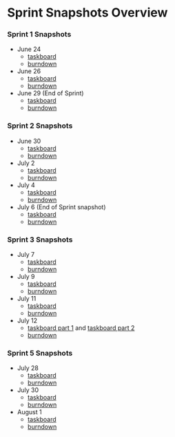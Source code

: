 # Sprint Snapshots Overview

### Sprint 1 Snapshots
- June 24
    - [taskboard](sprint1/wednesday_june_24_snapshot/taskboard_snapshot.png)
    - [burndown](sprint1/wednesday_june_24_snapshot/burndown_chart_snapshot.jpg)
- June 26
    - [taskboard](sprint1/friday_june_26_snapshot/taskboard_snapshot.png)
    - [burndown](sprint1/friday_june_26_snapshot/burndown_chart_snapshot.jpg)
- June 29 (End of  Sprint)
    - [taskboard](sprint1/monday_june_29_snapshot/taskboard_snapshot.png)
    - [burndown](sprint1/monday_june_29_snapshot/burndown_chart_snapshot.jpg)

### Sprint 2 Snapshots
- June 30
    - [taskboard](sprint2/tuesday_june_30_snapshot/taskboard_snapshot.png)
    - [burndown](sprint2/tuesday_june_30_snapshot/burndown_chart_snapshot.jpg)
- July 2
    - [taskboard](sprint2/thursday_july_2_snapshot/taskboard_snapshot.png)
    - [burndown](sprint2/thursday_july_2_snapshot/burndown_chart_snapshot.jpg)
- July 4
    - [taskboard](sprint2/saturday_july_4_snapshot/taskboard_snapshot.png)
    - [burndown](sprint2/saturday_july_4_snapshot/burndown_chart_snapshot.jpg)
- July 6 (End of Sprint snapshot)
    - [taskboard](sprint2/monday_july_6_snapshot/taskboard_snapshot.png)
    - [burndown](sprint2/monday_july_6_snapshot/burndown_chart_snapshot.jpg)

### Sprint 3 Snapshots
- July 7
    - [taskboard](sprint3/tuesday_july_7_snapshot/taskboard_snapshot.png)
    - [burndown](sprint3/tuesday_july_7_snapshot/burndown_chart_snapshot.jpg)
- July 9
    - [taskboard](sprint3/thursday_july_9_snapshot/taskboard_snapshot.png)
    - [burndown](sprint3/thursday_july_9_snapshot/burndown_chart_snapshot.jpg)
- July 11
    - [taskboard](sprint3/saturday_july_11_snapshot/taskboard_snapshot.png)
    - [burndown](sprint3/saturday_july_11_snapshot/burndown_chart_snapshot.jpg)
- July 12
    - [taskboard part 1](sprint3/sunday_july_12_snapshot/taskboard_snapshot1.png) and 
    [taskboard part 2](sprint3/sunday_july_12_snapshot/taskboard_snapshot2.png)
    - [burndown](sprint3/sunday_july_12_snapshot/burndown_chart_snapshot.jpg)
    
    
### Sprint 5 Snapshots
- July 28
    - [taskboard](sprint5/tuesday_july_28_snapshot/taskboard_snapshot.png)
    - [burndown](sprint5/tuesday_july_28_snapshot/burndown_chart_snapshot.jpg)
- July 30
    - [taskboard](sprint5/thursday_july_30_snapshot/taskboard_snapshot.png)
    - [burndown](sprint5/thursday_july_30_snapshot/burndown_chart_snapshot.jpg)
- August 1
    - [taskboard](sprint5/saturday_august_1_snapshot/taskboard_snapshot.png)
    - [burndown](sprint5/saturday_august_1_snapshot/burndown_chart_snapshot.jpg)
